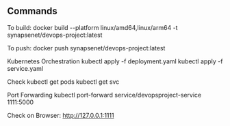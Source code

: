 ## Commands

To build:
docker build --platform linux/amd64,linux/arm64 -t synapsenet/devops-project:latest

To push:
docker push synapsenet/devops-project:latest

Kubernetes Orchestration
kubectl apply -f deployment.yaml
kubectl apply -f service.yaml

Check
kubectl get pods
kubectl get svc

Port Forwarding
kubectl port-forward service/devopsproject-service  1111:5000

Check on Browser: http://127.0.0.1:1111

